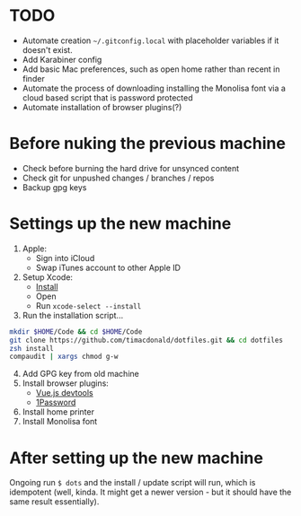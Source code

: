 # TODO

- Automate creation `~/.gitconfig.local` with placeholder variables if it doesn't exist.
- Add Karabiner config
- Add basic Mac preferences, such as open home rather than recent in finder
- Automate the process of downloading installing the Monolisa font via a cloud based script that is password protected
- Automate installation of browser plugins(?)

# Before nuking the previous machine

- Check before burning the hard drive for unsynced content
- Check git for unpushed changes / branches / repos
- Backup gpg keys

# Settings up the new machine

1. Apple:
   - Sign into iCloud
   - Swap iTunes account to other Apple ID
2. Setup Xcode:
   - [Install](https://apps.apple.com/au/app/xcode/id497799835?mt=12)
   - Open 
   - Run `xcode-select --install`
3. Run the installation script...
```sh
mkdir $HOME/Code && cd $HOME/Code
git clone https://github.com/timacdonald/dotfiles.git && cd dotfiles
zsh install
compaudit | xargs chmod g-w
```
4. Add GPG key from old machine
5. Install browser plugins:
   - [Vue.js devtools](https://addons.mozilla.org/en-US/firefox/addon/vue-js-devtools/)
   - [1Password](https://1password.com/browsers/firefox/)
6. Install home printer
7. Install Monolisa font

# After setting up the new machine

Ongoing run `$ dots` and the install / update script will run, which is idempotent (well, kinda. It might get a newer version - but it should have the same result essentially).
